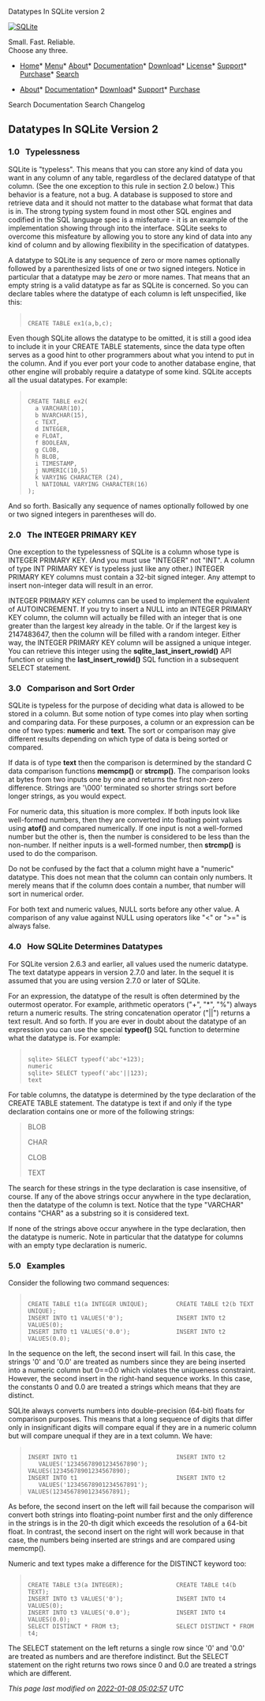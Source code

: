 




Datatypes In SQLite version 2




[![SQLite](images/sqlite370_banner.gif)](index.html)


Small. Fast. Reliable.  
Choose any three.


* [Home](index.html)* [Menu](javascript:void(0))* [About](about.html)* [Documentation](docs.html)* [Download](download.html)* [License](copyright.html)* [Support](support.html)* [Purchase](prosupport.html)* [Search](javascript:void(0))




* [About](about.html)* [Documentation](docs.html)* [Download](download.html)* [Support](support.html)* [Purchase](prosupport.html)






Search Documentation
Search Changelog







## Datatypes In SQLite Version 2


### 1\.0   Typelessness



SQLite is "typeless". This means that you can store any
kind of data you want in any column of any table, regardless of the
declared datatype of that column. 
(See the one exception to this rule in section 2\.0 below.)
This behavior is a feature, not
a bug. A database is supposed to store and retrieve data and it 
should not matter to the database what format that data is in.
The strong typing system found in most other SQL engines and
codified in the SQL language spec is a misfeature \-
it is an example of the implementation showing through into the
interface. SQLite seeks to overcome this misfeature by allowing
you to store any kind of data into any kind of column and by
allowing flexibility in the specification of datatypes.




A datatype to SQLite is any sequence of zero or more names
optionally followed by a parenthesized lists of one or two
signed integers. Notice in particular that a datatype may
be *zero* or more names. That means that an empty
string is a valid datatype as far as SQLite is concerned.
So you can declare tables where the datatype of each column
is left unspecified, like this:




> ```
> 
> CREATE TABLE ex1(a,b,c);
> 
> ```



Even though SQLite allows the datatype to be omitted, it is
still a good idea to include it in your CREATE TABLE statements,
since the data type often serves as a good hint to other
programmers about what you intend to put in the column. And
if you ever port your code to another database engine, that
other engine will probably require a datatype of some kind.
SQLite accepts all the usual datatypes. For example:




> ```
> 
> CREATE TABLE ex2(
>   a VARCHAR(10),
>   b NVARCHAR(15),
>   c TEXT,
>   d INTEGER,
>   e FLOAT,
>   f BOOLEAN,
>   g CLOB,
>   h BLOB,
>   i TIMESTAMP,
>   j NUMERIC(10,5)
>   k VARYING CHARACTER (24),
>   l NATIONAL VARYING CHARACTER(16)
> );
> 
> ```



And so forth. Basically any sequence of names optionally followed by 
one or two signed integers in parentheses will do.



### 2\.0   The INTEGER PRIMARY KEY



One exception to the typelessness of SQLite is a column whose type
is INTEGER PRIMARY KEY. (And you must use "INTEGER" not "INT".
A column of type INT PRIMARY KEY is typeless just like any other.)
INTEGER PRIMARY KEY columns must contain a 32\-bit signed integer. Any
attempt to insert non\-integer data will result in an error.




INTEGER PRIMARY KEY columns can be used to implement the equivalent
of AUTOINCREMENT. If you try to insert a NULL into an INTEGER PRIMARY
KEY column, the column will actually be filled with an integer that is
one greater than the largest key already in the table. Or if the
largest key is 2147483647, then the column will be filled with a
random integer. Either way, the INTEGER PRIMARY KEY column will be
assigned a unique integer. You can retrieve this integer using
the **sqlite\_last\_insert\_rowid()** API function or using the
**last\_insert\_rowid()** SQL function in a subsequent SELECT statement.



### 3\.0   Comparison and Sort Order



SQLite is typeless for the purpose of deciding what data is allowed
to be stored in a column. But some notion of type comes into play
when sorting and comparing data. For these purposes, a column or
an expression can be one of two types: **numeric** and **text**.
The sort or comparison may give different results depending on which
type of data is being sorted or compared.




If data is of type **text** then the comparison is determined by
the standard C data comparison functions **memcmp()** or
**strcmp()**. The comparison looks at bytes from two inputs one
by one and returns the first non\-zero difference.
Strings are '\\000' terminated so shorter
strings sort before longer strings, as you would expect.




For numeric data, this situation is more complex. If both inputs
look like well\-formed numbers, then they are converted
into floating point values using **atof()** and compared numerically.
If one input is not a well\-formed number but the other is, then the
number is considered to be less than the non\-number. If neither inputs
is a well\-formed number, then **strcmp()** is used to do the
comparison.




Do not be confused by the fact that a column might have a "numeric"
datatype. This does not mean that the column can contain only numbers.
It merely means that if the column does contain a number, that number
will sort in numerical order.




For both text and numeric values, NULL sorts before any other value.
A comparison of any value against NULL using operators like "\<" or
"\>\=" is always false.



### 4\.0   How SQLite Determines Datatypes



For SQLite version 2\.6\.3 and earlier, all values used the numeric datatype.
The text datatype appears in version 2\.7\.0 and later. In the sequel it
is assumed that you are using version 2\.7\.0 or later of SQLite.




For an expression, the datatype of the result is often determined by
the outermost operator. For example, arithmetic operators ("\+", "\*", "%")
always return a numeric results. The string concatenation operator
("\|\|") returns a text result. And so forth. If you are ever in doubt
about the datatype of an expression you can use the special **typeof()**
SQL function to determine what the datatype is. For example:




> ```
> 
> sqlite> SELECT typeof('abc'+123);
> numeric
> sqlite> SELECT typeof('abc'||123);
> text
> 
> ```



For table columns, the datatype is determined by the type declaration
of the CREATE TABLE statement. The datatype is text if and only if
the type declaration contains one or more of the following strings:




> BLOB  
> 
> CHAR  
> 
> CLOB  
> 
> TEXT



The search for these strings in the type declaration is case insensitive,
of course. If any of the above strings occur anywhere in the type
declaration, then the datatype of the column is text. Notice that
the type "VARCHAR" contains "CHAR" as a substring so it is considered
text.


If none of the strings above occur anywhere in the type declaration,
then the datatype is numeric. Note in particular that the datatype for columns
with an empty type declaration is numeric.



### 5\.0   Examples



Consider the following two command sequences:




> ```
> 
> CREATE TABLE t1(a INTEGER UNIQUE);        CREATE TABLE t2(b TEXT UNIQUE);
> INSERT INTO t1 VALUES('0');               INSERT INTO t2 VALUES(0);
> INSERT INTO t1 VALUES('0.0');             INSERT INTO t2 VALUES(0.0);
> 
> ```


In the sequence on the left, the second insert will fail. In this case,
the strings '0' and '0\.0' are treated as numbers since they are being 
inserted into a numeric column but 0\=\=0\.0 which violates the uniqueness
constraint. However, the second insert in the right\-hand sequence works. In
this case, the constants 0 and 0\.0 are treated a strings which means that
they are distinct.


SQLite always converts numbers into double\-precision (64\-bit) floats
for comparison purposes. This means that a long sequence of digits that
differ only in insignificant digits will compare equal if they
are in a numeric column but will compare unequal if they are in a text
column. We have:



> ```
> 
> INSERT INTO t1                            INSERT INTO t2
>    VALUES('12345678901234567890');           VALUES(12345678901234567890);
> INSERT INTO t1                            INSERT INTO t2
>    VALUES('12345678901234567891');           VALUES(12345678901234567891);
> 
> ```


As before, the second insert on the left will fail because the comparison
will convert both strings into floating\-point number first and the only
difference in the strings is in the 20\-th digit which exceeds the resolution
of a 64\-bit float. In contrast, the second insert on the right will work
because in that case, the numbers being inserted are strings and are
compared using memcmp().



Numeric and text types make a difference for the DISTINCT keyword too:




> ```
> 
> CREATE TABLE t3(a INTEGER);               CREATE TABLE t4(b TEXT);
> INSERT INTO t3 VALUES('0');               INSERT INTO t4 VALUES(0);
> INSERT INTO t3 VALUES('0.0');             INSERT INTO t4 VALUES(0.0);
> SELECT DISTINCT * FROM t3;                SELECT DISTINCT * FROM t4;
> 
> ```



The SELECT statement on the left returns a single row since '0' and '0\.0'
are treated as numbers and are therefore indistinct. But the SELECT 
statement on the right returns two rows since 0 and 0\.0 are treated
a strings which are different.


*This page last modified on [2022\-01\-08 05:02:57](https://sqlite.org/docsrc/honeypot) UTC* 



